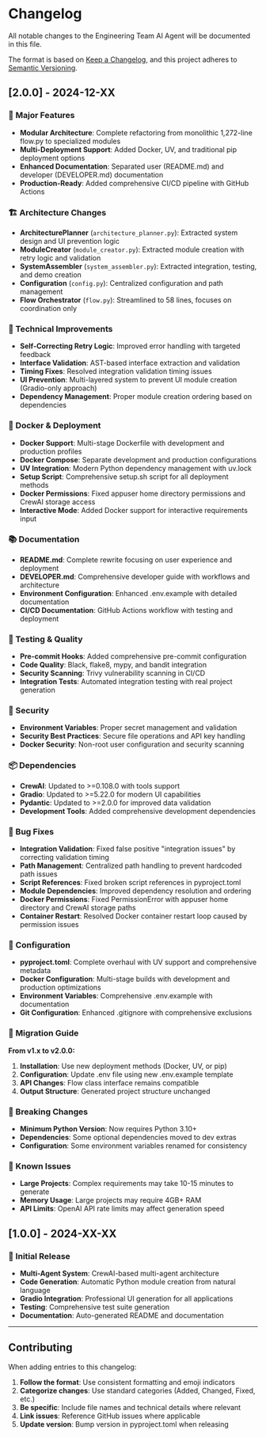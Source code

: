 # Changelog

All notable changes to the Engineering Team AI Agent will be documented in this file.

The format is based on [Keep a Changelog](https://keepachangelog.com/en/1.0.0/),
and this project adheres to [Semantic Versioning](https://semver.org/spec/v2.0.0.html).

## [2.0.0] - 2024-12-XX

### 🚀 Major Features

- **Modular Architecture**: Complete refactoring from monolithic 1,272-line flow.py to specialized modules
- **Multi-Deployment Support**: Added Docker, UV, and traditional pip deployment options
- **Enhanced Documentation**: Separated user (README.md) and developer (DEVELOPER.md) documentation
- **Production-Ready**: Added comprehensive CI/CD pipeline with GitHub Actions

### 🏗️ Architecture Changes

- **ArchitecturePlanner** (`architecture_planner.py`): Extracted system design and UI prevention logic
- **ModuleCreator** (`module_creator.py`): Extracted module creation with retry logic and validation
- **SystemAssembler** (`system_assembler.py`): Extracted integration, testing, and demo creation
- **Configuration** (`config.py`): Centralized configuration and path management
- **Flow Orchestrator** (`flow.py`): Streamlined to 58 lines, focuses on coordination only

### 🔧 Technical Improvements

- **Self-Correcting Retry Logic**: Improved error handling with targeted feedback
- **Interface Validation**: AST-based interface extraction and validation
- **Timing Fixes**: Resolved integration validation timing issues
- **UI Prevention**: Multi-layered system to prevent UI module creation (Gradio-only approach)
- **Dependency Management**: Proper module creation ordering based on dependencies

### 🐳 Docker & Deployment

- **Docker Support**: Multi-stage Dockerfile with development and production profiles
- **Docker Compose**: Separate development and production configurations
- **UV Integration**: Modern Python dependency management with uv.lock
- **Setup Script**: Comprehensive setup.sh script for all deployment methods
- **Docker Permissions**: Fixed appuser home directory permissions and CrewAI storage access
- **Interactive Mode**: Added Docker support for interactive requirements input

### 📚 Documentation

- **README.md**: Complete rewrite focusing on user experience and deployment
- **DEVELOPER.md**: Comprehensive developer guide with workflows and architecture
- **Environment Configuration**: Enhanced .env.example with detailed documentation
- **CI/CD Documentation**: GitHub Actions workflow with testing and deployment

### 🧪 Testing & Quality

- **Pre-commit Hooks**: Added comprehensive pre-commit configuration
- **Code Quality**: Black, flake8, mypy, and bandit integration
- **Security Scanning**: Trivy vulnerability scanning in CI/CD
- **Integration Tests**: Automated integration testing with real project generation

### 🔐 Security

- **Environment Variables**: Proper secret management and validation
- **Security Best Practices**: Secure file operations and API key handling
- **Docker Security**: Non-root user configuration and security scanning

### 📦 Dependencies

- **CrewAI**: Updated to >=0.108.0 with tools support
- **Gradio**: Updated to >=5.22.0 for modern UI capabilities
- **Pydantic**: Updated to >=2.0.0 for improved data validation
- **Development Tools**: Added comprehensive development dependencies

### 🐛 Bug Fixes

- **Integration Validation**: Fixed false positive "integration issues" by correcting validation timing
- **Path Management**: Centralized path handling to prevent hardcoded path issues
- **Script References**: Fixed broken script references in pyproject.toml
- **Module Dependencies**: Improved dependency resolution and ordering
- **Docker Permissions**: Fixed PermissionError with appuser home directory and CrewAI storage paths
- **Container Restart**: Resolved Docker container restart loop caused by permission issues

### 📝 Configuration

- **pyproject.toml**: Complete overhaul with UV support and comprehensive metadata
- **Docker Configuration**: Multi-stage builds with development and production optimizations
- **Environment Variables**: Comprehensive .env.example with documentation
- **Git Configuration**: Enhanced .gitignore with comprehensive exclusions

### 🔄 Migration Guide

**From v1.x to v2.0.0:**

1. **Installation**: Use new deployment methods (Docker, UV, or pip)
2. **Configuration**: Update .env file using new .env.example template
3. **API Changes**: Flow class interface remains compatible
4. **Output Structure**: Generated project structure unchanged

### 🎯 Breaking Changes

- **Minimum Python Version**: Now requires Python 3.10+
- **Dependencies**: Some optional dependencies moved to dev extras
- **Configuration**: Some environment variables renamed for consistency

### 🚧 Known Issues

- **Large Projects**: Complex requirements may take 10-15 minutes to generate
- **Memory Usage**: Large projects may require 4GB+ RAM
- **API Limits**: OpenAI API rate limits may affect generation speed

## [1.0.0] - 2024-XX-XX

### 🎉 Initial Release

- **Multi-Agent System**: CrewAI-based multi-agent architecture
- **Code Generation**: Automatic Python module creation from natural language
- **Gradio Integration**: Professional UI generation for all applications
- **Testing**: Comprehensive test suite generation
- **Documentation**: Auto-generated README and documentation

---

## Contributing

When adding entries to this changelog:

1. **Follow the format**: Use consistent formatting and emoji indicators
2. **Categorize changes**: Use standard categories (Added, Changed, Fixed, etc.)
3. **Be specific**: Include file names and technical details where relevant
4. **Link issues**: Reference GitHub issues where applicable
5. **Update version**: Bump version in pyproject.toml when releasing